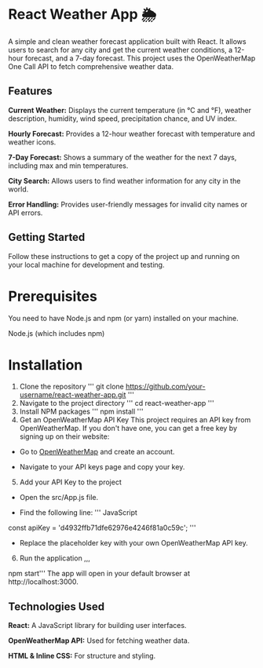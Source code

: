 

# React Weather App 🌦️
A simple and clean weather forecast application built with React. It allows users to search for any city and get the current weather conditions, a 12-hour forecast, and a 7-day forecast. This project uses the OpenWeatherMap One Call API to fetch comprehensive weather data.

## Features
**Current Weather:** Displays the current temperature (in °C and °F), weather description, humidity, wind speed, precipitation chance, and UV index.

**Hourly Forecast:** Provides a 12-hour weather forecast with temperature and weather icons.

**7-Day Forecast:** Shows a summary of the weather for the next 7 days, including max and min temperatures.

**City Search:** Allows users to find weather information for any city in the world.

**Error Handling:** Provides user-friendly messages for invalid city names or API errors.

## Getting Started
Follow these instructions to get a copy of the project up and running on your local machine for development and testing.

# Prerequisites
You need to have Node.js and npm (or yarn) installed on your machine.

Node.js (which includes npm)

# Installation
1. Clone the repository
'''
git clone https://github.com/your-username/react-weather-app.git
 '''
3. Navigate to the project directory
 '''
 cd react-weather-app
 '''
5. Install NPM packages
'''
 npm install
 '''
7. Get an OpenWeatherMap API Key
This project requires an API key from OpenWeatherMap. If you don't have one, you can get a free key by signing up on their website:

* Go to [OpenWeatherMap](https://openweathermap.org/) and create an account.

* Navigate to your API keys page and copy your key.

5. Add your API Key to the project

* Open the src/App.js file.

* Find the following line:
'''
JavaScript

const apiKey = 'd4932ffb71dfe62976e4246f81a0c59c'; '''
* Replace the placeholder key with your own OpenWeatherMap API key.

6. Run the application
,,,


npm start'''
The app will open in your default browser at http://localhost:3000.

## Technologies Used
**React:** A JavaScript library for building user interfaces.

**OpenWeatherMap API:** Used for fetching weather data.

**HTML & Inline CSS:** For structure and styling.

